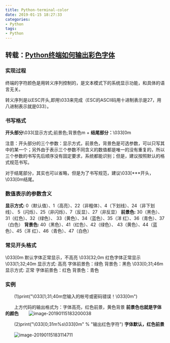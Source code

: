 ```yaml
---
title: Python-terminal-color
date: 2019-01-15 18:27:33
categories:
- Python
tags:
- Python
---
```


## 转载：[Python终端如何输出彩色字体](https://www.cnblogs.com/hellojesson/p/5961570.html)

### 实现过程

​      终端的字符颜色是用转义序列控制的，是文本模式下的系统显示功能，和具体的语言无关。

​      转义序列是以ESC开头,即用\033来完成（ESC的ASCII码用十进制表示是27，用八进制表示就是033）。

 <!--more-->

### 书写格式

**开头部分**\033[显示方式;前景色;背景色m + **结尾部分：**\033[0m

​     注意：开头部分的三个参数：显示方式，前景色，背景色是可选参数，可以只写其中的某一个；另外由于表示三个参数不同含义的数值都是唯一的没有重复的，所以三个参数的书写先后顺序没有固定要求，系统都能识别；但是，建议按照默认的格式规范书写。

​     对于结尾部分，其实也可以省略，但是为了书写规范，建议\033[***开头，\033[0m结尾。

 

### 数值表示的参数含义

**显示方式:** 0（默认值）、1（高亮）、22（非粗体）、4（下划线）、24（非下划线）、 5（闪烁）、25（非闪烁）、7（反显）、27（非反显）
**前景色:** 30（黑色）、31（红色）、32（绿色）、 33（黄色）、34（蓝色）、35（洋 红）、36（青色）、37（白色）
**背景色:** 40（黑色）、41（红色）、42（绿色）、 43（黄色）、44（蓝色）、45（洋 红）、46（青色）、47（白色）


### 常见开头格式
\033[0m            默认字体正常显示，不高亮
\033[32;0m       红色字体正常显示
\033[1;32;40m  显示方式: 高亮    字体前景色：绿色  背景色：黑色
\033[0;31;46m  显示方式: 正常    字体前景色：红色  背景色：青色



### 实例

　　(1)print("\033[1;31;40m您输入的帐号或密码错误！\033[0m")  

　　上方代码的输出格式为：字体高亮，红色前景，黄色背景 **前景色也就是字体的颜色**
　　![image-20190115183200038](https://ws4.sinaimg.cn/large/006tNc79gy1fz7g7imyf6j305200mgld.jpg)

　　(2)print("\033[0;31m%s\033[0m" % "输出红色字符")  **字体默认，红色前景**

　　![image-20190115183114711](https://ws2.sinaimg.cn/large/006tNc79ly1fzhr3bbldgj305s0143yc.jpg)
